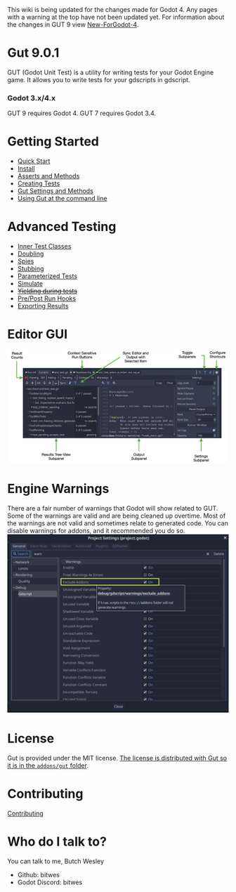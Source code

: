 <div class="warning">
This wiki is being updated for the changes made for Godot 4.  Any pages with a warning at the top have not been updated yet.  For information about the changes in GUT 9 view  <a href="New-For-Godot-4.html">New-ForGodot-4</a>.
</div>

# Gut 9.0.1
GUT (Godot Unit Test) is a utility for writing tests for your Godot Engine game.  It allows you to write tests for your gdscripts in gdscript.

### Godot 3.x/4.x
GUT 9 requires Godot 4.  GUT 7 requires Godot 3.4.

# Getting Started
* [Quick Start](Quick-Start)
* [Install](Install)
* [Asserts and Methods](Asserts-and-Methods)
* [Creating Tests](Creating-Tests)
* [Gut Settings and Methods](Gut-Settings-And-Methods)
* [Using Gut at the command line](Command-Line)


# Advanced Testing
* [Inner Test Classes](Inner-Test-Classes)
* [Doubling](Doubles)
* [Spies](Spies)
* [Stubbing](Stubbing)
* [Parameterized Tests](Parameterized-Tests)
* [Simulate](Simulate)
* ~~[Yielding during tests](Yielding)~~
* [Pre/Post Run Hooks](Hooks)
* [Exporting Results](Export-Test-Results)


# Editor GUI
![gut Panel](images/gut_panel.png)


# Engine Warnings
There are a fair number of warnings that Godot will show related to GUT.  Some of the warnings are valid and are being cleaned up overtime.  Most of the warnings are not valid and sometimes relate to generated code.  You can disable warnings for addons, and it recommended you do so.
![exclude addons](images/exclude_addons.png)


# License
Gut is provided under the MIT license.  [The license is distributed with Gut so it is in the `addons/gut` folder](https://github.com/bitwes/Gut/blob/master/addons/gut/LICENSE.md).


# Contributing
[Contributing](Contributing)


# Who do I talk to?
You can talk to me, Butch Wesley

* Github:  bitwes
* Godot Discord:  bitwes
